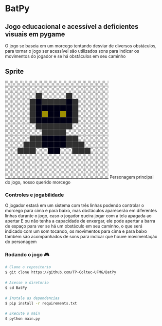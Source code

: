 # BatPy
## Jogo educacional e acessível a deficientes visuais em pygame
 O jogo se baseia em um morcego tentando desviar de diversos obstáculos, para tornar o jogo ser acessível são utilizados sons para indicar os movimentos do jogador e se há obstáculos em seu caminho
 ## Sprite
 ![](imagem_2021-02-23_161006.png)
Personagem principal do jogo, nosso querido morcego
### Controles e jogabilidade
 O jogador estará em um sistema com três linhas podendo controlar o morcego para cima e para baixo, mas obstáculos aparecerão em diferentes linhas durante o jogo, caso o jogador queira jogar com a tela apagada ao apertar E ou não tenha a capacidade de enxergar, ele pode apertar a barra de espaço para ver se há um obstáculo em seu caminho, o que será indicado com um som tocando, os movimentos para cima e para baixo também são acompanhados de sons para indicar que houve movimentação do personagem

### Rodando o jogo :video_game:

```bash
# Clone o repositorio
$ git clone https://github.com/TP-Coltec-UFMG/BatPy

# Acesse o diretorio
$ cd BatPy

# Instale as dependencias
$ pip install -r requirements.txt

# Execute o main
$ python main.py
```
